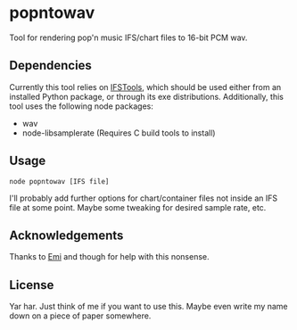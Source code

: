 # popntowav
Tool for rendering pop'n music IFS/chart files to 16-bit PCM wav.

## Dependencies

Currently this tool relies on [IFSTools](https://github.com/mon/ifstools), which should be used either from an installed Python package, or through its exe distributions.
Additionally, this tool uses the following node packages:
  - wav
  - node-libsamplerate (Requires C build tools to install)

## Usage
```node popntowav [IFS file]```

I'll probably add further options for chart/container files not inside an IFS file at some point. Maybe some tweaking for desired sample rate, etc.

## Acknowledgements

Thanks to [Emi](https://github.com/EmiMidnight) and though for help with this nonsense.

## License

Yar har. Just think of me if you want to use this. Maybe even write my name down on a piece of paper somewhere.

